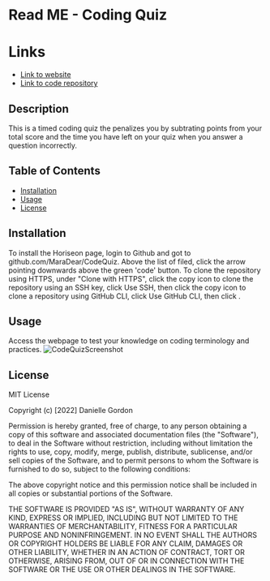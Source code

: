 # Read ME - Coding Quiz 

# Links

* [Link to website](https://maradear.github.io/CodeQuiz/)
* [Link to code repository](https://github.com/MaraDear/CodeQuiz)

## Description
 
This is a timed coding quiz the penalizes you by subtrating points from your total score and the time you have left on your quiz when you answer a question incorrectly.

## Table of Contents

* [Installation](#installation)
* [Usage](#usage)
* [License](#license)

## Installation

To install the Horiseon page, login to Github and got to github.com/MaraDear/CodeQuiz. Above the list of filed, click the arrow pointing downwards above the green 'code' button. To clone the repository using HTTPS, under "Clone with HTTPS", click the copy icon to clone the repository using an SSH key, click Use SSH, then click the copy icon to clone a repository using GitHub CLI, click Use GitHub CLI, then click .

## Usage

 Access the webpage to test your knowledge on coding terminology and practices.
![CodeQuizScreenshot](https://user-images.githubusercontent.com/102925259/168490556-681a5cec-769e-48fc-bfce-f9ac223237bf.png)


## License
MIT License

Copyright (c) [2022] Danielle Gordon

Permission is hereby granted, free of charge, to any person obtaining a copy of this software and associated documentation files (the "Software"), to deal in the Software without restriction, including without limitation the rights to use, copy, modify, merge, publish, distribute, sublicense, and/or sell copies of the Software, and to permit persons to whom the Software is furnished to do so, subject to the following conditions:

The above copyright notice and this permission notice shall be included in all copies or substantial portions of the Software.

THE SOFTWARE IS PROVIDED "AS IS", WITHOUT WARRANTY OF ANY KIND, EXPRESS OR IMPLIED, INCLUDING BUT NOT LIMITED TO THE WARRANTIES OF MERCHANTABILITY, FITNESS FOR A PARTICULAR PURPOSE AND NONINFRINGEMENT. IN NO EVENT SHALL THE AUTHORS OR COPYRIGHT HOLDERS BE LIABLE FOR ANY CLAIM, DAMAGES OR OTHER LIABILITY, WHETHER IN AN ACTION OF CONTRACT, TORT OR OTHERWISE, ARISING FROM, OUT OF OR IN CONNECTION WITH THE SOFTWARE OR THE USE OR OTHER DEALINGS IN THE SOFTWARE.
                           
